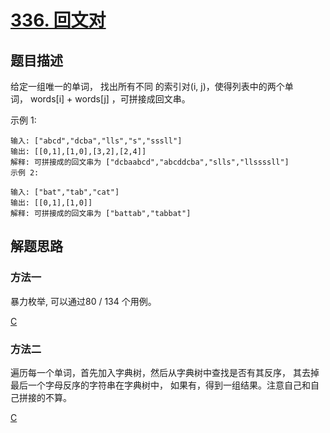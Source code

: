 # [336. 回文对](https://leetcode-cn.com/problems/palindrome-pairs)

## 题目描述

给定一组唯一的单词， 找出所有不同 的索引对(i, j)，使得列表中的两个单词， words[i] + words[j] ，可拼接成回文串。

示例 1:

    输入: ["abcd","dcba","lls","s","sssll"]
    输出: [[0,1],[1,0],[3,2],[2,4]] 
    解释: 可拼接成的回文串为 ["dcbaabcd","abcddcba","slls","llssssll"]
    示例 2:

    输入: ["bat","tab","cat"]
    输出: [[0,1],[1,0]] 
    解释: 可拼接成的回文串为 ["battab","tabbat"]

## 解题思路

### 方法一

暴力枚举, 可以通过80 / 134 个用例。

[C](336_2.c)

### 方法二

遍历每一个单词，首先加入字典树，然后从字典树中查找是否有其反序， 其去掉最后一个字母反序的字符串在字典树中，
如果有，得到一组结果。注意自己和自己拼接的不算。

[C](336.c)

